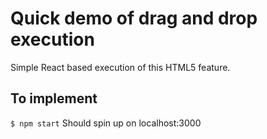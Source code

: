 # Quick demo of drag and drop execution
Simple React based execution of this HTML5 feature.  

## To implement
`$ npm start`
 Should spin up on localhost:3000
